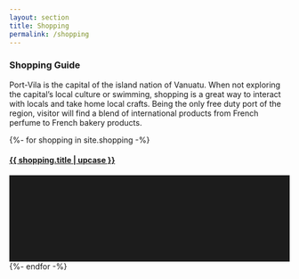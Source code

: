 ```yaml
---
layout: section
title: Shopping
permalink: /shopping
---
```


<div class="content">
	<div class="decoration"></div>
	<div class="container no-bottom">
		<div class="catergories">
			<a href="#" class="shopping-small"></a>
			<h3>Shopping Guide</h3>
		</div>
		<p>Port-Vila is the capital of the island nation of Vanuatu. When not exploring the capital’s local culture or swimming, shopping is a great way to interact with locals and take home local crafts. Being the only free duty port of the region, visitor will find a blend of international products from French perfume to French bakery products.</p>
	</div>
	<div class="decoration"></div>
</div>

<div class="content-section">
{%- for shopping in site.shopping -%}
	<a href="{{ shopping.url | remove: "/" }}">
	<div class="wide-item">
		<div class="wide-item-titles">
			 <h4 id="wide-shopping">{{ shopping.title | upcase }}</h4>
		</div>
		<div class="wide-image">
			<svg xmlns="http://www.w3.org/2000/svg" viewBox="0 0 650 200">
				<rect width="650" height="200" style="fill:#1c1c1c"/>
			</svg>
		</div>
	</div></a>
{%- endfor -%}
</div><!--/wide-item-wrapper-->
